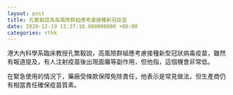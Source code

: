```yaml
---
layout: post
title: 孔繁毅認為高風險群組應考慮接種新冠疫苗
date: 2020-12-19 12:37:10.000000000 +08:00
categories: rthk
---
```


港大內科學系臨床教授孔繁毅說，高風險群組應考慮接種新型冠狀病毒疫苗，雖然有報道提及，有人注射疫苗後出現面癱等副作用，但他指，這個機會非常低。

在緊急使用的情況下，藥廠受條款保障免除責任，他表示是常見做法，但生產商仍有相當責任確保疫苗質素。
